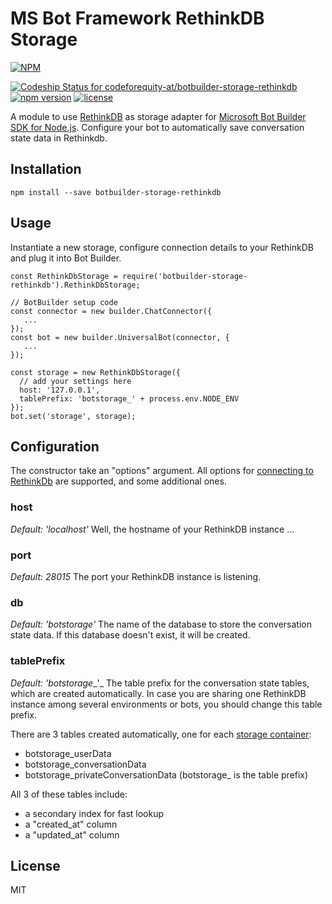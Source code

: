# MS Bot Framework RethinkDB Storage

[![NPM](https://nodei.co/npm/botbuilder-storage-rethinkdb.png)](https://nodei.co/npm/botbuilder-storage-rethinkdb/)

[ ![Codeship Status for codeforequity-at/botbuilder-storage-rethinkdb](https://app.codeship.com/projects/906d2fd0-0a04-0136-0e62-26e427967e2e/status?branch=master)](https://app.codeship.com/projects/281600)
[![npm version](https://badge.fury.io/js/botbuilder-storage-rethinkdb.svg)](https://badge.fury.io/js/botbuilder-storage-rethinkdb) 
[![license](https://img.shields.io/github/license/mashape/apistatus.svg)]()

A module to use [RethinkDB](https://www.rethinkdb.com/) as storage adapter for [Microsoft Bot Builder SDK for Node.js](https://github.com/Microsoft/BotBuilder). Configure your bot to automatically save conversation state data in Rethinkdb.

## Installation

```
npm install --save botbuilder-storage-rethinkdb
```

## Usage

Instantiate a new storage, configure connection details to your RethinkDB and plug it into Bot Builder.

```
const RethinkDbStorage = require('botbuilder-storage-rethinkdb').RethinkDbStorage;

// BotBuilder setup code
const connector = new builder.ChatConnector({
   ...
});
const bot = new builder.UniversalBot(connector, {
   ...
});

const storage = new RethinkDbStorage({
  // add your settings here
  host: '127.0.0.1',
  tablePrefix: 'botstorage_' + process.env.NODE_ENV
});
bot.set('storage', storage);

```

## Configuration

The constructor take an "options" argument. All options for [connecting to RethinkDb](https://rethinkdb.com/api/javascript/connect/) are supported, and some additional ones.

### host
_Default: 'localhost'_
Well, the hostname of your RethinkDB instance ...

### port
_Default: 28015_
The port your RethinkDB instance is listening.

### db
_Default: 'botstorage'_
The name of the database to store the conversation state data. If this database doesn't exist, it will be created.

### tablePrefix
_Default: 'botstorage__'_
The table prefix for the conversation state tables, which are created automatically. In case you are sharing one RethinkDB instance among several environments or bots, you should change this table prefix.

There are 3 tables created automatically, one for each [storage container](https://docs.microsoft.com/en-us/bot-framework/nodejs/bot-builder-nodejs-state):
* botstorage_userData
* botstorage_conversationData
* botstorage_privateConversationData
(botstorage_ is the table prefix)

All 3 of these tables include:
* a secondary index for fast lookup
* a "created_at" column
* a "updated_at" column












## License
MIT



